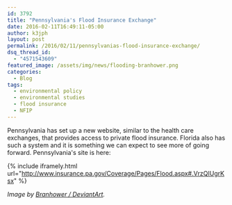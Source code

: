 ```yaml
---
id: 3792
title: "Pennsylvania's Flood Insurance Exchange"
date: 2016-02-11T16:49:11-05:00
author: k3jph
layout: post
permalink: /2016/02/11/pennsylvanias-flood-insurance-exchange/
dsq_thread_id:
  - "4571543609"
featured_image: /assets/img/news/flooding-branhower.png
categories:
  - Blog
tags:
  - environmental policy
  - environmental studies
  - flood insurance
  - NFIP
---
```

Pennsylvania has set up a new website, similar to the health care exchanges, that provides access to private flood insurance.  Florida also has such a system and it is something we can expect to see more of going forward.  Pennsylvania's site is here:

{% include iframely.html url="http://www.insurance.pa.gov/Coverage/Pages/Flood.aspx#.VrzQIUgrKsx" %}

_Image by [Branhower / DeviantArt](http://branhower.deviantart.com/art/Flood-Insurance-Anybody-82463448)._
